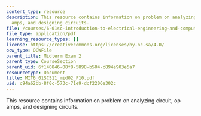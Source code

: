 ```yaml
---
content_type: resource
description: This resource contains information on problem on analyzing circuit, op
  amps, and designing circuits.
file: /courses/6-01sc-introduction-to-electrical-engineering-and-computer-science-i-spring-2011/c94a62bb8f0c573c71e9dcf2206e302c_MIT6_01SCS11_mid02_F10.pdf
file_type: application/pdf
learning_resource_types: []
license: https://creativecommons.org/licenses/by-nc-sa/4.0/
ocw_type: OCWFile
parent_title: Midterm Exam 2
parent_type: CourseSection
parent_uid: 6f140846-08f8-5898-b504-c894e903e5a7
resourcetype: Document
title: MIT6_01SCS11_mid02_F10.pdf
uid: c94a62bb-8f0c-573c-71e9-dcf2206e302c
---
```

This resource contains information on problem on analyzing circuit, op amps, and designing circuits.